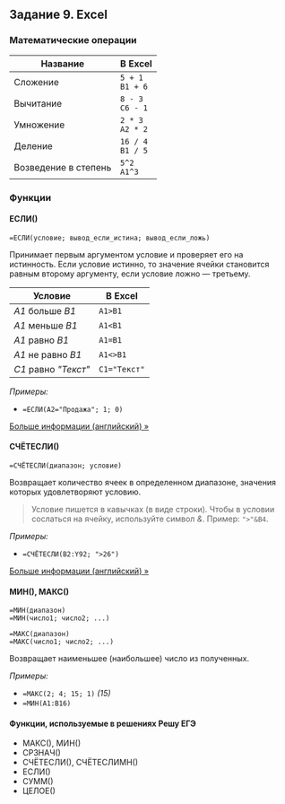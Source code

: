 ## Задание 9. Excel

### Математические операции
| Название | В Excel |
|----------|---------|
| Сложение | ```5 + 1```<br>```B1 + 6``` |
| Вычитание | ```8 - 3```<br>```C6 - 1``` |
| Умножение | ```2 * 3```<br>```A2 * 2``` |
| Деление | ```16 / 4```<br>```B1 / 5``` |
| Возведение в степень | ```5^2```<br>```A1^3``` |

### Функции

#### ЕСЛИ()
```
=ЕСЛИ(условие; вывод_если_истина; вывод_если_ложь)
```

Принимает первым аргументом условие и проверяет его на истинность. Если условие истинно, то значение ячейки становится равным второму аргументу, если условие ложно — третьему.

| Условие | В Excel |
|-|-|
| *A1* больше *B1* | ```A1>B1``` |
| *A1* меньше *B1* | ```A1<B1``` |
| *A1* равно *B1* | ```A1=B1``` |
| *A1* не равно *B1* | ```A1<>B1``` |
| *C1* равно *"Текст"* | ```C1="Текст"``` |

*Примеры:*
* ```=ЕСЛИ(A2="Продажа"; 1; 0)```

[Больше информации (английский) »](https://support.microsoft.com/en-us/office/if-function-69aed7c9-4e8a-4755-a9bc-aa8bbff73be2)

#### СЧЁТЕСЛИ()
```
=СЧЁТЕСЛИ(диапазон; условие)
```

Возвращает количество ячеек в определенном диапазоне, значения которых удовлетворяют условию.

> Условие пишется в кавычках (в виде строки). Чтобы в условии сослаться на ячейку, используйте символ *&*. Пример: ```">"&B4```.

*Примеры:*
* ```=СЧЁТЕСЛИ(B2:Y92; ">26")```

[Больше информации (английский) »](https://support.microsoft.com/en-us/office/countif-function-e0de10c6-f885-4e71-abb4-1f464816df34)

#### МИН(), МАКС()

```
=МИН(диапазон)
=МИН(число1; число2; ...)

=МАКС(диапазон)
=МАКС(число1; число2; ...)
```

Возвращает наименьшее (наибольшее) число из полученных.

*Примеры:*
* ```=МАКС(2; 4; 15; 1)``` *(15)*
* ```=МИН(A1:B16)```


#### Функции, используемые в решениях Решу ЕГЭ
* МАКС(), МИН()
* СРЗНАЧ()
* СЧЁТЕСЛИ(), СЧЁТЕСЛИМН()
* ЕСЛИ()
* СУММ()
* ЦЕЛОЕ()

<!--


* НАИБОЛЬШЕЕ (), НАИМЕНЬШЕЕ()
* СЧЁТ(), СЧЁТЕСЛИ(), СЧЁТЕСЛИМН()
* СРЗНАЧ()
* ОКРУГЛ(), ОКРУГЛВВЕРХ(), ОКРУГЛВНИЗ()
* И(), ИЛИ()->

### Решения различных типов задания 9
#### Треугольники

> **Как проверить, существует ли треугольник со сторонами a, b и c:** должны одновременно выполняться следующие условия:<br>a + b > c;<br>a + c > b;<br>b + c > a.

> **Как узнать, является ли треугольник прямоугольным, остроугольным, тупоугольным:**<br>a² + b² = c (прямоугольный);<br>a² + b² < c² (остроугольный);<br>a² + b² > c² (тупоугольный);<br>(c — наибольшая сторона).
